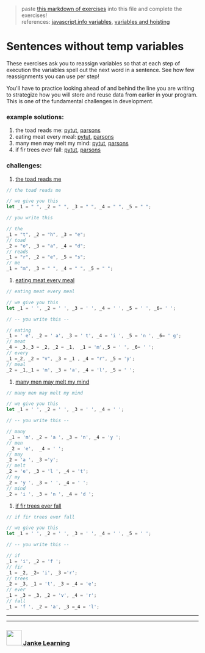 > paste [this markdown of exercises](https://raw.githubusercontent.com/janke-learning/variable-exercises/master/sentences-without-temps.md) into this file and complete the exercises!   
> references: [javascript.info variables](https://javascript.info/variables), [variables and hoisting](https://github.com/janke-learning/variables-and-hoisting) 
# Sentences without temp variables 

These exercises ask you to reassign variables so that at each step of execution the variables spell out the next word in a sentence.  See how few reassignments you can use per step!

You'll have to practice looking ahead of and behind the line you are writing to strategize how you will store and reuse data from earlier in your program.  This is one of the fundamental challenges in development.


### example solutions: 
1. the toad reads me: [pytut](https://goo.gl/pmpkJZ), [parsons](https://janke-learning.github.io/parsonizer/?snippet=%2F%2F%20the%20toad%20reads%20me%0Alet%20_1%20%3D%20%22%20%22%2C%20_2%20%3D%20%22%20%22%2C%20_3%20%3D%20%22%20%22%2C%20_4%20%3D%20%22%20%22%2C%20_5%20%3D%20%22%20%22%3B%0A%2F%2F%20the%0A_1%20%3D%20%22t%22%2C%20_2%20%3D%20%22h%22%2C%20_3%20%3D%20%22e%22%3B%0A%2F%2F%20toad%0A_2%20%3D%20%22o%22%2C%20_3%20%3D%20%22a%22%2C%20_4%20%3D%20%22d%22%3B%0A%2F%2F%20reads%0A_1%20%3D%20%22r%22%2C%20_2%20%3D%20%22e%22%2C%20_5%20%3D%20%22s%22%3B%0A%2F%2F%20me%0A_1%20%3D%20%22m%22%2C%20_3%20%3D%20%22%20%22%2C%20_4%20%3D%20%22%20%22%2C%20_5%20%3D%20%22%20%22%3B)
1. eating meat every meal: [pytut](https://goo.gl/bDVjKL), [parsons](https://janke-learning.github.io/parsonizer/?snippet=%2F%2F%20eating%20meat%20every%20meal%0Alet%20_1%20%3D%20'%20'%2C%20_2%20%3D%20'%20'%2C%20_3%20%3D%20'%20'%2C%20_4%20%3D%20'%20'%2C%20_5%20%3D%20'%20'%2C%20_6%3D%20'%20'%3B%0A%2F%2F%20eating%0A_1%20%3D%20%22e%22%2C%20_2%20%3D%20%22a%22%2C%20_3%20%3D%20%22t%22%2C%20_4%20%3D%20%22i%22%2C%20_5%20%3D%20%22n%22%2C%20_6%3D%20%22g%22%3B%0A%2F%2F%20meat%0A_4%20%3D%20_3%2C%20_3%20%3D%20_2%2C%20_2%20%3D%20_1%2C%20_1%20%3D%20%22m%22%2C%20_5%20%3D%20%22%20%22%2C%20_6%20%3D%20%22%20%22%3B%0A%2F%2F%20every%0A_1%20%3D%20_2%2C%20_3%20%3D%20_2%2C%20_2%20%3D%20%22v%22%2C%20_4%20%3D%20%22r%22%2C%20_5%20%3D%20%22y%22%3B%0A%2F%2F%20meal%0A_1%20%3D%20%22m%22%2C%20_2%20%3D%20_3%2C%20_3%20%3D%20%22a%22%2C%20_4%20%3D%20%22l%22%2C%20_5%20%3D%20%22%20%22%3B)
1. many men may melt my mind: [pytut](https://goo.gl/Gh8mCu), [parsons](https://janke-learning.github.io/parsonizer/?snippet=%2F%2F%20many%20men%20may%20melt%20my%20mind%0A%0Alet%20_1%20%3D%20'%20'%2C%20_2%20%3D%20'%20'%2C%20_3%20%3D%20'%20'%2C%20_4%20%3D%20'%20'%3B%0A%0A%2F%2F%20many%0A_1%20%3D%20'm'%2C%20_2%20%3D%20'a'%2C%20_3%20%3D%20'n'%2C%20_4%20%3D%20'y'%3B%0A%2F%2F%20men%0A_2%20%3D%20'e'%2C%20_4%20%3D%20'%20'%3B%0A%2F%2F%20may%0A_2%20%3D%20'a'%2C%20_3%20%3D%20'y'%3B%0A%2F%2F%20melt%0A_2%20%3D%20'e'%2C%20_3%20%3D%20'l'%2C%20_4%20%3D%20't'%3B%0A%2F%2F%20my%0A_2%20%3D%20'y'%2C%20_3%20%3D%20'%20'%2C%20_4%20%3D%20'%20'%3B%0A%2F%2F%20mind%0A_2%20%3D%20'i'%2C%20_3%20%3D%20'n'%2C%20_4%20%3D%20'd'%3B)
1. if fir trees ever fall: [pytut](https://goo.gl/tdJQwW), [parsons](https://janke-learning.github.io/parsonizer/?snippet=%2F%2F%20if%20fir%20trees%20ever%20fall%0A%0Alet%20_1%20%3D%20'%20'%2C%20_2%20%3D%20'%20'%2C%20_3%20%3D%20'%20'%2C%20_4%20%3D%20'%20'%2C%20_5%20%3D%20'%20'%3B%0A%0A%2F%2F%20if%0A_1%20%3D%20'i'%2C%20_2%20%3D%20'f'%3B%0A%2F%2F%20fir%0A_1%20%3D%20_2%2C%20_2%20%3D%20'i'%2C%20_3%20%3D%20'r'%3B%0A%2F%2F%20trees%0A_1%20%3D%20't'%2C%20_2%20%3D%20_3%2C%20_3%20%3D%20'e'%2C%20_4%20%3D%20_3%2C%20_5%20%3D%20's'%3B%0A%2F%2F%20ever%0A_1%20%3D%20_3%2C%20_2%20%3D%20'v'%2C%20_4%20%3D%20'r'%2C%20_5%20%3D%20'r'%3B%0A%2F%2F%20fall%0A_1%20%3D%20'f'%2C%20_2%20%3D%20'a'%2C%20_3%20%3D%20'l'%2C%20_4%20%3D%20_3%2C%20_5%20%3D%20'%20'%3B)

### challenges: 
1. [the toad reads me](https://goo.gl/imKwgj)  
```js
// the toad reads me

// we give you this
let _1 = " ", _2 = " ", _3 = " ", _4 = " ", _5 = " ";

// you write this

// the
_1 = "t", _2 = "h", _3 = "e";
// toad
_2 = "o", _3 = "a", _4 = "d";
// reads
_1 = "r", _2 = "e", _5 = "s";
// me
_1 = "m", _3 = " ", _4 = " ", _5 = " ";

```  
1. [eating meat every meal](https://goo.gl/cwZijk)
```js
// eating meat every meal

// we give you this
let _1 = ' ', _2 = ' ', _3 = ' ', _4 = ' ', _5 = ' ', _6= ' ';

// -- you write this --

// eating
_1 = ' e', _2 = ' a', _3 = ' t', _4 = 'i ', _5 = 'n ', _6= ' g';
// meat
_4 = _3,_3 = _2, _2 = _1,  _1 = 'm',_5 = ' ', _6= ' ';
// every
_1 =_2, _2 = "v", _3 = _1 , _4 = "r", _5 = 'y';
// meal
_2 = _1,_1 = 'm', _3 = 'a', _4 = 'l', _5 = ' ';

```  
1. [many men may melt my mind](https://goo.gl/16C62t)
```js
// many men may melt my mind

// we give you this
let _1 = ' ', _2 = ' ', _3 = ' ', _4 = ' ';

// -- you write this --

// many
 _1 = 'm', _2 = 'a ', _3 = 'n', _4 = 'y ';
// men
 _2 = 'e',  _4 = ' ';
// may
_2 = 'a ', _3 ='y';
// melt
_2 = 'e', _3 = 'l ', _4 = 't';
// my
_2 = 'y ', _3 = ' ', _4 = ' ';
// mind
_2 = 'i ', _3 = 'n ', _4 = 'd ';

```  
1. [if fir trees ever fall](https://goo.gl/8y5Lh2)
```js
// if fir trees ever fall

// we give you this
let _1 = ' ', _2 = ' ', _3 = ' ', _4 = ' ', _5 = ' ';

// -- you write this --

// if
_1 = 'i', _2 = 'f ';
// fir
_1 = _2, _2= 'i', _3 ='r';
// trees
_2 = _3, _1 = 't', _3 = _4 = 'e';
// ever
_1 = _3 = _3, _2 = 'v', _4 = 'r'; 
// fall
_1 = 'f ', _2 = 'a', _3 =_4 = 'l';

```  




___
___
### <a href="http://janke-learning.org" target="_blank"><img src="https://user-images.githubusercontent.com/18554853/50098409-22575780-021c-11e9-99e1-962787adaded.png" width="40" height="40"></img> Janke Learning</a>
